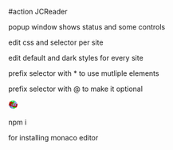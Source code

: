 #action JCReader

popup window shows status and some controls

edit css and selector per site

edit default and dark styles for every site

prefix selector with * to use mutliple elements

prefix selector with @ to make it optional

![voorbeeld](reader/images/icon.png) 

npm i

for installing monaco editor

